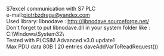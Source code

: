 S7excel communication with S7 PLC  
e-mail:piotrbzdrega@yandex.com  
Used library: libnodave : http://libnodave.sourceforge.net/  
Don't forget to put libnodave.dll in your system folder like : C:\Windows\System32\  
Tested with PLCSIM Advanced v3.0 update1  
Max PDU data 80B ( 20 entries daveAddVarToReadRequest())  

